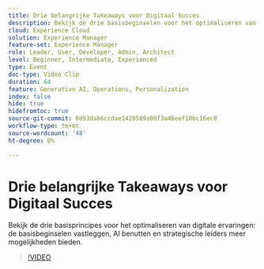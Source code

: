 ```yaml
---
title: Drie belangrijke Takeaways voor Digitaal Succes
description: Bekijk de drie basisbeginselen voor het optimaliseren van digitale ervaringen - de basisbeginselen vastleggen, AI benutten en strategische leiders meer mogelijkheden bieden.
cloud: Experience Cloud
solution: Experience Manager
feature-set: Experience Manager
role: Leader, User, Developer, Admin, Architect
level: Beginner, Intermediate, Experienced
type: Event
doc-type: Video Clip
duration: 64
feature: Generative AI, Operations, Personalization
index: false
hide: true
hidefromtoc: true
source-git-commit: 0d93dab6ccdae1420589a00f3a46eef10bc16ec8
workflow-type: tm+mt
source-wordcount: '48'
ht-degree: 0%

---
```



# Drie belangrijke Takeaways voor Digitaal Succes

Bekijk de drie basisprincipes voor het optimaliseren van digitale ervaringen: de basisbeginselen vastleggen, AI benutten en strategische leiders meer mogelijkheden bieden.

>[!VIDEO](https://video.tv.adobe.com/v/3459234/?learn=on&enablevpops)
